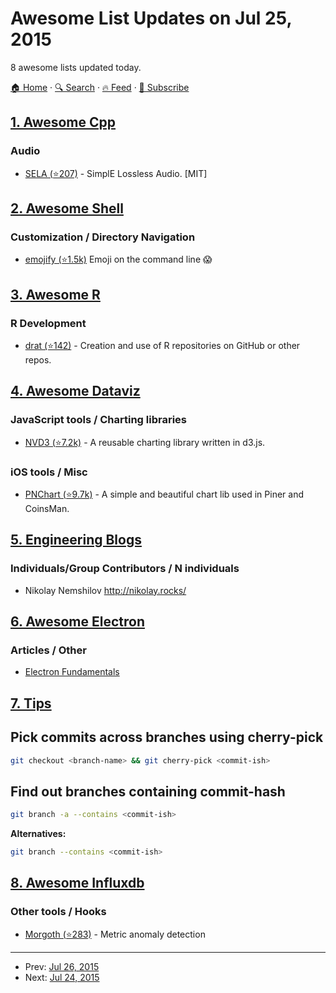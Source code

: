 # Awesome List Updates on Jul 25, 2015

8 awesome lists updated today.

[🏠 Home](/README.md) · [🔍 Search](https://test.trackawesomelist.com/search/) · [🔥 Feed](https://test.trackawesomelist.com/rss.xml) · [📮 Subscribe](https://trackawesomelist.us17.list-manage.com/subscribe?u=d2f0117aa829c83a63ec63c2f&id=36a103854c)



## [1. Awesome Cpp](/content/fffaraz/awesome-cpp/README.md)

### Audio

*   [SELA (⭐207)](https://github.com/sahaRatul/sela) - SimplE Lossless Audio. \[MIT]

## [2. Awesome Shell](/content/alebcay/awesome-shell/README.md)

### Customization / Directory Navigation

*   [emojify (⭐1.5k)](https://github.com/mrowa44/emojify) Emoji on the command line :scream:

## [3. Awesome R](/content/qinwf/awesome-R/README.md)

### R Development

*   [drat (⭐142)](https://github.com/eddelbuettel/drat) - Creation and use of R repositories on GitHub or other repos.

## [4. Awesome Dataviz](/content/javierluraschi/awesome-dataviz/README.md)

### JavaScript tools / Charting libraries

*   [NVD3 (⭐7.2k)](https://github.com/novus/nvd3) - A reusable charting library written in d3.js.

### iOS tools / Misc

*   [PNChart (⭐9.7k)](https://github.com/kevinzhow/PNChart) - A simple and beautiful chart lib used in Piner and CoinsMan.

## [5. Engineering Blogs](/content/kilimchoi/engineering-blogs/README.md)

### Individuals/Group Contributors / N individuals

*   Nikolay Nemshilov <http://nikolay.rocks/>

## [6. Awesome Electron](/content/sindresorhus/awesome-electron/README.md)

### Articles / Other

*   [Electron Fundamentals](http://maxogden.com/electron-fundamentals.html)

## [7. Tips](/content/git-tips/tips/README.md)

## Pick commits across branches using cherry-pick

```sh
git checkout <branch-name> && git cherry-pick <commit-ish>
```
## Find out branches containing commit-hash

```sh
git branch -a --contains <commit-ish>
```

**Alternatives:**

```sh
git branch --contains <commit-ish>
```

## [8. Awesome Influxdb](/content/mark-rushakoff/awesome-influxdb/README.md)

### Other tools / Hooks

*   [Morgoth (⭐283)](https://github.com/nathanielc/morgoth) - Metric anomaly detection

---

- Prev: [Jul 26, 2015](/content/2015/07/26/README.md)
- Next: [Jul 24, 2015](/content/2015/07/24/README.md)